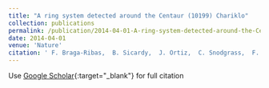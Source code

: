 ```yaml
---
title: "A ring system detected around the Centaur (10199) Chariklo"
collection: publications
permalink: /publication/2014-04-01-A-ring-system-detected-around-the-Centaur-10199-Chariklo
date: 2014-04-01
venue: 'Nature'
citation: ' F. Braga-Ribas,  B. Sicardy,  J. Ortiz,  C. Snodgrass,  F. Roques,  R. Vieira-Martins,  J. Camargo,  M. Assafin,  R. Duffard,  E. Jehin,  J. Pollock,  R. Leiva,  M. Emilio,  D. Machado,  C. Colazo,  E. Lellouch,  J. Skottfelt,  M. Gillon,  N. Ligier,  L. Maquet,  G. Benedetti-Rossi,  A. Gomes,  P. Kervella,  H. Monteiro,  R. Sfair,  M. El Moutamid,  G. Tancredi,  J. Spagnotto,  A. Maury,  N. Morales,  R. Gil-Hutton,  S. Roland,  A. Ceretta,  S. Gu,  X. Wang,  K. Harpsøe,  M. Rabus,  J. Manfroid,  C. Opitom,  L. Vanzi,  L. Mehret,  L. Lorenzini,  E. Schneiter,  R. Melia,  J. Lecacheux,  F. Colas,  F. Vachier,  T. Widemann,  L. Almenares,  R. Sandness,  F. Char,  V. Perez,  P. Lemos,  N. Martinez,  U. Jørgensen,  M. Dominik,  F. Roig,  D. Reichart,  A. Lacluyze,  J. Haislip,  K. Ivarsen,  J. Moore,  N. Frank,  D. Lambas, &quot;A ring system detected around the Centaur (10199) Chariklo.&quot; Nature, 2014.'
---
```

Use [Google Scholar](https://scholar.google.com/scholar?q=A+ring+system+detected+around+the+Centaur+(10199)+Chariklo){:target="_blank"} for full citation